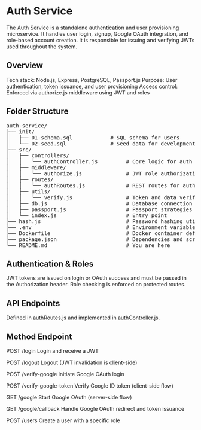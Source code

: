# Auth Service

The Auth Service is a standalone authentication and user provisioning microservice. It handles user login, signup, Google OAuth integration, and role-based account creation. It is responsible for issuing and verifying JWTs used throughout the system.

## Overview
Tech stack: Node.js, Express, PostgreSQL, Passport.js
Purpose: User authentication, token issuance, and user provisioning
Access control: Enforced via authorize.js middleware using JWT and roles

## Folder Structure

<pre>
auth-service/
├── init/
│   ├── 01-schema.sql            # SQL schema for users
│   └── 02-seed.sql              # Seed data for development
├── src/
│   ├── controllers/
│   │   └── authController.js         # Core logic for auth routes
│   ├── middleware/
│   │   └── authorize.js              # JWT role authorization
│   ├── routes/
│   │   └── authRoutes.js             # REST routes for auth
│   ├── utils/
│   │   └── verify.js                 # Token and data verification logic
│   ├── db.js                         # Database connection setup
│   ├── passport.js                   # Passport strategies (Google)
│   └── index.js                      # Entry point
├── hash.js                           # Password hashing utility
├── .env                              # Environment variables
├── Dockerfile                        # Docker container definition
├── package.json                      # Dependencies and scripts
└── README.md                         # You are here
</pre>

## Authentication & Roles
JWT tokens are issued on login or OAuth success and must be passed in the Authorization header. Role checking is enforced on protected routes.

## API Endpoints
Defined in authRoutes.js and implemented in authController.js.

## Method	Endpoint	


POST	/login	Login and receive a JWT	

POST	/logout	Logout (JWT invalidation is client-side)	

POST	/verify-google	Initiate Google OAuth login	

POST	/verify-google-token	Verify Google ID token (client-side flow)	

GET	/google	Start Google OAuth (server-side flow)	

GET	/google/callback	Handle Google OAuth redirect and token issuance	

POST	/users	Create a user with a specific role	